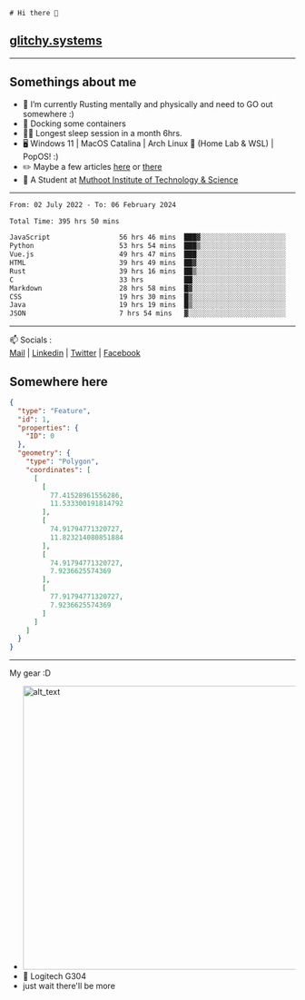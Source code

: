 ```
# Hi there 👋
```
## [glitchy.systems](https://glitchy.systems)
---

## Somethings about me



- 🌱 I’m currently Rusting mentally and physically and need to GO out somewhere :)
- 🐋 Docking some containers
- 😶‍🌫️ Longest sleep session in a month 6hrs.
- 🖥️ Windows 11 | MacOS Catalina | Arch Linux 🦩 (Home Lab & WSL) | PopOS! :)
- ✏️ Maybe a few articles [here](https://medium.com/@advaithnarayanan8) or [there](https://medium.com/@advaithnarayanan8)
- 📑 A Student at [Muthoot Institute of Technology & Science](https://mgmits.ac.in/)



---

<!--START_SECTION:waka-->

```txt
From: 02 July 2022 - To: 06 February 2024

Total Time: 395 hrs 50 mins

JavaScript                 56 hrs 46 mins  ███▓░░░░░░░░░░░░░░░░░░░░░   14.34 %
Python                     53 hrs 54 mins  ███▒░░░░░░░░░░░░░░░░░░░░░   13.62 %
Vue.js                     49 hrs 47 mins  ███░░░░░░░░░░░░░░░░░░░░░░   12.58 %
HTML                       39 hrs 49 mins  ██▓░░░░░░░░░░░░░░░░░░░░░░   10.06 %
Rust                       39 hrs 16 mins  ██▒░░░░░░░░░░░░░░░░░░░░░░   09.92 %
C                          33 hrs          ██░░░░░░░░░░░░░░░░░░░░░░░   08.34 %
Markdown                   28 hrs 58 mins  █▓░░░░░░░░░░░░░░░░░░░░░░░   07.32 %
CSS                        19 hrs 30 mins  █▒░░░░░░░░░░░░░░░░░░░░░░░   04.93 %
Java                       19 hrs 19 mins  █▒░░░░░░░░░░░░░░░░░░░░░░░   04.88 %
JSON                       7 hrs 54 mins   ▓░░░░░░░░░░░░░░░░░░░░░░░░   02.00 %
```

<!--END_SECTION:waka-->

---

📫 Socials :<br>
[Mail](mailto:advaithnarayanan8@gmail.com) | [Linkedin](https://www.linkedin.com/in/advaith-narayanan-a72152214/) | [Twitter](https://twitter.com/advaithnarayan) | [Facebook](https://screenmessage.com/qinq)

## Somewhere here

```geojson
{
  "type": "Feature",
  "id": 1,
  "properties": {
    "ID": 0
  },
  "geometry": {
    "type": "Polygon",
    "coordinates": [
      [
        [
          77.41528961556286,
          11.533300191814792
        ],
        [
          74.91794771320727,
          11.823214080851884
        ],
        [
          74.91794771320727,
          7.9236625574369
        ],
        [
          77.91794771320727,
          7.9236625574369
        ]
      ]
    ]
  }
}
```


--- 
My gear :D

- [<img alt="alt_text" width="500px" src="https://valid.x86.fr/cache/banner/xv24bv-6.png" />](https://valid.x86.fr/xv24bv)
- 🐁 Logitech G304
- just wait there'll be more

